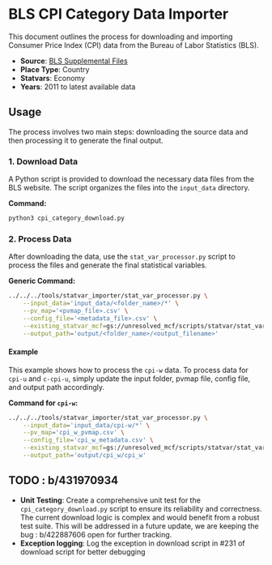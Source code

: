 # BLS CPI Category Data Importer

This document outlines the process for downloading and importing Consumer Price Index (CPI) data from the Bureau of Labor Statistics (BLS).

- **Source**: [BLS Supplemental Files](https://www.bls.gov/cpi/tables/supplemental-files/)
- **Place Type**: Country
- **Statvars**: Economy
- **Years**: 2011 to latest available data

## Usage

The process involves two main steps: downloading the source data and then processing it to generate the final output.

### 1. Download Data

A Python script is provided to download the necessary data files from the BLS website. The script organizes the files into the `input_data` directory.

**Command:**
```bash
python3 cpi_category_download.py
```
### 2. Process Data

After downloading the data, use the `stat_var_processor.py` script to process the files and generate the final statistical variables.

**Generic Command:**
```bash
../../../tools/statvar_importer/stat_var_processor.py \
    --input_data='input_data/<folder_name>/*' \
    --pv_map='<pvmap_file>.csv' \
    --config_file='<metadata_file>.csv' \
    --existing_statvar_mcf=gs://unresolved_mcf/scripts/statvar/stat_vars.mcf \
    --output_path='output/<folder_name>/<output_filename>'
```
#### Example

This example shows how to process the `cpi-w` data. To process data for `cpi-u` and `c-cpi-u`, simply update the input folder, pvmap file, config file, and output path accordingly.

**Command for `cpi-w`:**
```bash
../../../tools/statvar_importer/stat_var_processor.py \
    --input_data='input_data/cpi-w/*' \
    --pv_map='cpi_w_pvmap.csv' \
    --config_file='cpi_w_metadata.csv' \
    --existing_statvar_mcf=gs://unresolved_mcf/scripts/statvar/stat_vars.mcf \
    --output_path='output/cpi_w/cpi_w'
```
## TODO : b/431970934

- **Unit Testing**: Create a comprehensive unit test for the `cpi_category_download.py` script to ensure its reliability and correctness. The current download logic is complex and would benefit from a robust test suite. This will be addressed in a future update, we are keeping the bug : b/422887606 open for further tracking.
- **Exception logging**: Log the exception in download script in #231 of download script for better debugging
